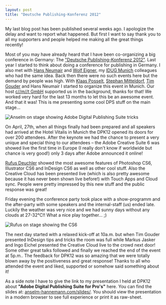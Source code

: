 ```yaml
---
layout: post
title: "Deutsche Publishing-Konferenz 2012"
---
```


My last blog post has been published several weeks ago. I apologize the delay and want to report what happened. But first I want to say thank you to all my supporters and people helped me making all the great things recently!

Most of you may have already heard that I have been co-organizing a big conference in Germany: The ["Deutsche Publishing-Konferenz 2012"](http://publishing-konferenz.de/).
Last year I started to think about doing a conference for publishing in Germany. I also met with [Hans Neumair](http://pub-com.de/) and [Wolf Eigner](http://complizenwerk.de/eigner), my [IDUG Munich](http://www.indesignusergroup.com/chapters/munich/) colleagues who had the same idea. Back then there were no such events here but the demand by people was high. With [Klaas Posselt](http://einmanncombo.de/), [Stephan Mitteldorf](http://51nullacht.de/), [Tim Gouder](http://indesign-blog.de/) and Hans Neumair I started to organize this event in Munich. Our host [c//m//t GmbH](http://www.cmt.de/) supported us in the background, thanks for that! We worked very hard for the last 13 months to let this be an awesome event. And that it was! This is me presenting some cool DPS stuff on the main stage…

![Anselm on stage showing Adobe Digital Publishing Suite tricks](http://farm8.staticflickr.com/7236/7159485260_e2dd953954_z.jpg "DPS for Pros by Anselm Hannemann at DPK12")

On April, 27th, when all things finally had been prepared and all speakers had arrived at the Hotel Vitalis in Munich the DPK12 opened its doors for over 200 attendees.
After the keynote we had the chance to present a very unique and special thing to our attendees – the Adobe Creative Suite 6 was showed live the first time in Europe (I really don't know if worldwide but chance is very good!) only 3 days after Adobe announced it online!

[Rufus Deuchler](http://rufus.deuchler.net/) showed the most awesome features of Photoshop CS6, Illustrator CS6 and InDesign CS6 as well as other cool stuff. Also the Creative Cloud has been presented live (which is also pretty awesome because it has never been shown live before!) with Touch Apps and Cloud sync. People were pretty impressed by this new stuff and the public response was great!

Friday evening the conference party took place with a show-programm and the after-party with some speakers and the internal-staff (us) ended late.
Luckily the weather was very nice and we had sunny days without any clouds at 27-32°C!! What a nice play together… ;)

![Rufus on stage showing the CS6](http://farm8.staticflickr.com/7217/7159497586_9d958486af_z.jpg "Rufus Deuchler showing the Creative Suite 6 live at DPK12 on main stage")

The next day started with a relaxed kick-off at 10a.m. but when Tim Gouder presented InDesign tips and tricks the room was full while Markus Jasker and Ingo Eichel presented the Creative Cloud live to the crowd next door!
Some other great talks followed and finally we reached the end of the event at 5p.m.. The feedback for DPK12 was so amazing that we were totally blown away by the positiveness and great response!
Thanks to all who attended the event and liked, supported or somehow said something about it!

As a side note I have to give the link to my presentation I held at DPK12 about **"Adobe Digital Publishing Suite for Pro's"** here. You can find the slides at: [anselm-hannemann.com/slides/](anselm-hannemann.com/slides/#!/presentations/DPK12-DPSPro/1). You should view the presentation in a modern browser to see full experience or print it as raw-sheet.